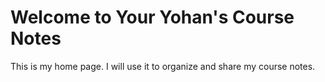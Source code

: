 # Welcome to Your Yohan's Course Notes

This is my home page. I will use it to organize and share my course notes.